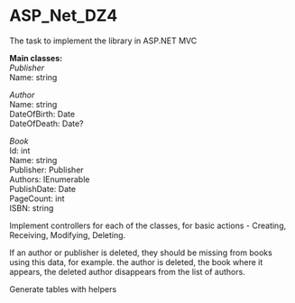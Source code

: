 # ASP_Net_DZ4

The task to implement the library in ASP.NET MVC<br/>

<b>Main classes:</b><br/>
<i>Publisher</i><br/>
Name: string<br/>

<i>Author</i><br/>
Name: string<br/>
DateOfBirth: Date<br/>
DateOfDeath: Date?<br/>

<i>Book</i><br/>
Id: int<br/>
Name: string<br/>
Publisher: Publisher<br/>
Authors: IEnumerable <Author><br/>
PublishDate: Date<br/>
PageCount: int<br/>
ISBN: string<br/>

Implement controllers for each of the classes, for basic actions - Creating, Receiving, Modifying, Deleting.<br/>

If an author or publisher is deleted, they should be missing from books using this data, for example. the author is deleted,
the book where it appears, the deleted author disappears from the list of authors.<br/>

Generate tables with helpers
